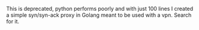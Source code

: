 This is deprecated, python performs poorly and with just 100 lines I created a simple syn/syn-ack proxy in Golang meant to be used with a vpn. Search for it.
